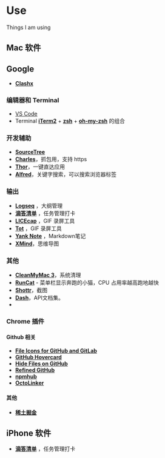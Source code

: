 # Use
Things I am using
## Mac 软件

## Google
- [**Clashx**](https://github.com/yichengchen/clashX)

### 编辑器和 Terminal

- [VS Code](https://code.visualstudio.com/)
- Terminal [**iTerm2**](https://www.iterm2.com/) + [**zsh**](https://en.wikipedia.org/wiki/Z_shell) + [**oh-my-zsh**](https://github.com/robbyrussell/oh-my-zsh) 的组合

### 开发辅助
- [**SourceTree**](https://www.sourcetreeapp.com/)
- [**Charles**](https://www.charlesproxy.com/)，抓包用，支持 https
- [**Thor**](https://github.com/gbammc/Thor)，一键直达应用
- [**Alfred**](https://www.alfredapp.com/)，关键字搜索，可以搜索浏览器标签

### 输出
- [**Logseq**](https://logseq.com/) ，大纲管理
- [**滴答清单**](https://www.dida365.com/) ，任务管理打卡
- [**LICEcap**](http://www.cockos.com/licecap/) ，GIF 录屏工具
- [**Tot**](http://www.cockos.com/licecap/) ，GIF 录屏工具
- [**Yank Note**](https://github.com/purocean/yn) ，Markdown笔记
- [**XMind**](https://www.xmind.cn/)，思维导图

### 其他
- [**CleanMyMac 3**](https://macpaw.com/cleanmymac)，系统清理
- [**RunCat**](https://itunes.apple.com/nz/app/runcat/id1429033973?mt=12&ref=appinn) - 菜单栏显示奔跑的小猫，CPU 占用率越高跑地越快
- [**Shottr**](https://shottr.cc/)，截图
- [**Dash**](https://kapeli.com/dash)，API文档集。
- 

### Chrome 插件

#### Github 相关

- [**File Icons for GitHub and GitLab**](https://github.com/homerchen19/github-file-icons)
- [**GitHub Hovercard**](https://github.com/Justineo/github-hovercard)
- [**Hide Files on GitHub**](https://github.com/sindresorhus/hide-files-on-github)
- [**Refined GitHub**](https://github.com/refined-github/refined-github)
- [**npmhub**](https://chrome.google.com/webstore/detail/npmhub/kbbbjimdjbjclaebffknlabpogocablj)
- [**OctoLinker**](https://octolinker.vercel.app/)
#### 其他
- [**稀土掘金**](https://chrome.google.com/webstore/detail/稀土掘金/lecdifefmmfjnjjinhaennhdlmcaeeeb)

## iPhone 软件

- [**滴答清单**](https://www.dida365.com/) ，任务管理打卡
